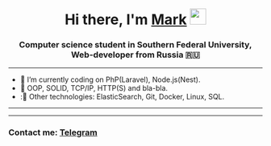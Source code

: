 <h1 align="center">Hi there, I'm <a href="https://t.me/YokoLit" target="_blank">Mark</a> 
<img src="https://github.com/blackcater/blackcater/raw/main/images/Hi.gif" height="32"></h1>
<h3 align="center">Computer science student in Southern Federal University, Web-developer from Russia 🇷🇺</h3>

____

- :elephant: I’m currently coding on PhP(Laravel), Node.js(Nest).
- :wrench: OOP, SOLID, TCP/IP, HTTP(S) and bla-bla.
- :🔭 Other technologies: ElasticSearch, Git, Docker, Linux, SQL. 

____

<!--[![Top Langs](https://github-readme-stats.vercel.app/api/top-langs/?username=YokoLitner&layout=compact&theme=dark)](https://github.com/anuraghazra/github-readme-stats) -->

____

<h3>Contact me: <a href="https://t.me/YokoLit" target="_blank">Telegram</a></h3>
